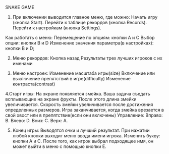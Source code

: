 SNAKE GAME

1. При включении выводится главное меню, где можно:
Начать игру (кнопка Start).
Перейти к таблице рекордов (кнопка Records).
Перейти к настройкам (кнопка Settings).

Как работать с меню:
Перемещение по опциям: кнопки A и C
Выбор опции: кнопки B и D
Изменение значения параметра(в настройках): кнопки B и D;

2. Меню рекордов:
Кнопка назад
Результаты трех лучших игроков с их именами

3. Меню настроек:
Изменение масштаба игры(size) 
Включение или выключение препятствий в игре(difficulty)
Изменение контраста(contrast)

4.Старт игры:
На экране появляется змейка. Ваша задача съедать всплывающие на экране фрукты. После этого длина змейки увеличивается. 
Скорость змейки увеличивается после достижения определенных размеров. 
Игра заканчивается, когда змейка врезается в свой хвост или в препятствие(если они включены)
Управление: Вправо: B. Влево: D. Вниз: C. Верх: A.

5. Конец игры:
Выводятся очки и лучший результат. 
При нажатии любой кнопки выходит меню ввода имени игрока.
Изменить букву: кнопки A и C. После того, как игрок выбрал подходящее имя, он может выйти в меню с помощью кнопки E.
